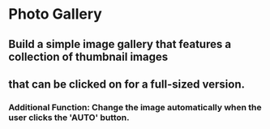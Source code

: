 # Photo Gallery
## Build a simple image gallery that features a collection of thumbnail images
## that can be clicked on for a full-sized version.
### Additional Function: Change the image automatically when the user clicks the 'AUTO' button.
